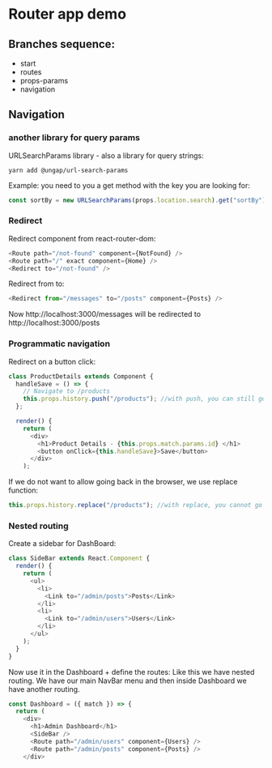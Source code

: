 # Router app demo

## Branches sequence:

- start
- routes
- props-params
- navigation

## Navigation

### another library for query params

URLSearchParams library - also a library for query strings:
```
yarn add @ungap/url-search-params
```

Example: you need to you a get method with the key you are looking for:
```javascript
const sortBy = new URLSearchParams(props.location.search).get("sortBy");
```

### Redirect

Redirect component from react-router-dom:
```javascript
<Route path="/not-found" component={NotFound} />
<Route path="/" exact component={Home} />
<Redirect to="/not-found" />
```

Redirect from to:
```javascript
<Redirect from="/messages" to="/posts" component={Posts} />
```
Now http://localhost:3000/messages will be redirected to http://localhost:3000/posts


### Programmatic navigation

Redirect on a button click:
```javascript
class ProductDetails extends Component {
  handleSave = () => {
    // Navigate to /products
    this.props.history.push("/products"); //with push, you can still go back in the browser
  };

  render() {
    return (
      <div>
        <h1>Product Details - {this.props.match.params.id} </h1>
        <button onClick={this.handleSave}>Save</button>
      </div>
    );
```

If we do not want to allow going back in the browser, we use replace function:
```javascript
this.props.history.replace("/products"); //with replace, you cannot go back in the browser
```

### Nested routing

Create a sidebar for DashBoard:
```javascript
class SideBar extends React.Component {
  render() {
    return (
      <ul>
        <li>
          <Link to="/admin/posts">Posts</Link>
        </li>
        <li>
          <Link to="/admin/users">Users</Link>
        </li>
      </ul>
    );
  }
}
```

Now use it in the Dashboard + define the routes: Like this we have nested routing. We have our main NavBar menu and then inside Dashboard we have another routing.
```javascript
const Dashboard = ({ match }) => {
  return (
    <div>
      <h1>Admin Dashboard</h1>
      <SideBar />
      <Route path="/admin/users" component={Users} />
      <Route path="/admin/posts" component={Posts} />
    </div>
```